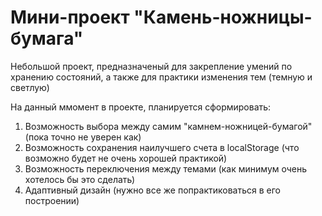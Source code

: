 # Мини-проект "Камень-ножницы-бумага"

Небольшой проект, предназначеный для закрепление умений по хранению состояний, а также для практики изменения тем (темную и светлую)

На данный ммомент в проекте, планируется сформировать:
1. Возможность выбора между самим "камнем-ножницей-бумагой" (пока точно не уверен как)
2. Возможность сохранения наилучшего счета в localStorage (что возможно будет не очень хорошей практикой)
3. Возможность переключения между темами (как минимум очень хотелось бы это сделать)
4. Адаптивный дизайн (нужно все же попрактиковаться в его построении) 
